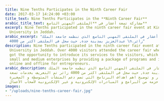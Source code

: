 ```yaml
---
title: Nine Tenths Participates in the Ninth Career Fair
date: 2017-03-17 14:24:00 +03:00
title_text: Nine Tenths Participates in the **Ninth Career Fair**
arabic_title_text: مشاركة تسعة أعشار في **الملتقى المهني التاسع**
excerpt: Nine Tenths participated in the ninth career fair event at King Abdulaziz
  University in Jeddah.
arabic_excerpt: "شاركت تسعة أعشار في الملتقى المهني التاسع الذي تنظمه جامعة الملك
  عبدالعزيز بمدينة جدة, حيث سجل في الملتقى اكثر من 4000 \n.زائر"
description: Nine Tenths participated in the ninth career fair event at King Abdulaziz
  University in Jeddah. Over 4000 visitors attended the career fair where Nine Tenths
  got the opportunity to introduce its services to the visitors, which includes supporting
  small and medium enterprises by providing a package of programs and initiatives,
  online and offline for entrepreneurs.
arabic_description: شاركت تسعة أعشار في الملتقى المهني التاسع الذي تنظمه جامعة الملك
  عبدالعزيز بمدينة جدة, حيث سجل في الملتقى اكثر من 4000 زائر تم التعريف بخدمات تسعة
  أعشار للزوار و توضيح اهم اهداف البرنامج التي تضم دعم المنشآت المتوسطة و الصغيرة
  عن طريق تقديم حزمة من البرامج و المبادرات الإلكترونية و غير الإلكترونية لأصحاب الأعمال.
images:
- "/uploads/nine-tenths-career-fair.jpg"
---
```


